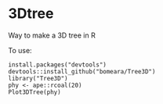 # 3Dtree
Way to make a 3D tree in R

To use:

```
install.packages("devtools")
devtools::install_github("bomeara/Tree3D")
library("Tree3D")
phy <- ape::rcoal(20)
Plot3DTree(phy)
```
